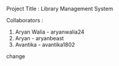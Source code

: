 Project Title : Library Management System


Collaborators : 
1. Aryan Walia - aryanwalia24
2. Aryan       - aryanbeast
3. Avantika    - avantika1802

change
